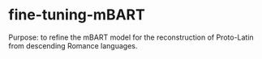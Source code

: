 # fine-tuning-mBART
Purpose: to refine the mBART model for the reconstruction of Proto-Latin from descending Romance languages.
